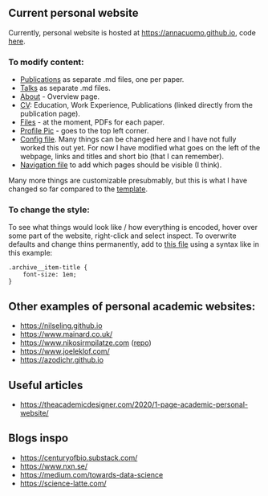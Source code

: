 ## Current personal website

Currently, personal website is hosted at https://annacuomo.github.io, code [here](https://github.com/annacuomo/annacuomo.github.io).

### To modify content:

* [Publications](https://github.com/annacuomo/annacuomo.github.io/tree/main/_publications) as separate .md files, one per paper.
* [Talks](https://github.com/annacuomo/annacuomo.github.io/tree/main/_talks) as separate .md files.
* [About](https://github.com/annacuomo/annacuomo.github.io/blob/main/_pages/about.md) - Overview page.
* [CV](https://github.com/annacuomo/annacuomo.github.io/blob/main/_pages/cv.md): Education, Work Experience, Publications (linked directly from the publication page).
* [Files](https://github.com/annacuomo/annacuomo.github.io/tree/main/files) - at the moment, PDFs for each paper.
* [Profile Pic](https://github.com/annacuomo/annacuomo.github.io/blob/main/images/profile.png) - goes to the top left corner.
* [Config file](https://github.com/annacuomo/annacuomo.github.io/blob/main/_config.yml). Many things can be changed here and I have not fully worked this out yet. For now I have modified what goes on the left of the webpage, links and titles and short bio (that I can remember).
* [Navigation file](https://github.com/annacuomo/annacuomo.github.io/blob/main/_data/navigation.yml) to add which pages should be visible (I think).

Many more things are customizable presubmably, but this is what I have changed so far compared to the [template](https://github.com/academicpages/academicpages.github.io).

### To change the style:

To see what things would look like / how everything is encoded, hover over some part of the website, right-click and select inspect.
To overwrite defaults and change thins permanently, add to [this file](https://github.com/annacuomo/annacuomo.github.io/blob/main/assets/css/main.scss) using a syntax like in this example:

```
.archive__item-title {
    font-size: 1em;
}
```

## Other examples of personal academic websites:

* https://nilseling.github.io
* https://www.mainard.co.uk/
* https://www.nikosirmpilatze.com ([repo](https://github.com/niksirbi/MyWebsite))
* https://www.joeleklof.com/
* https://azodichr.github.io

## Useful articles

* https://theacademicdesigner.com/2020/1-page-academic-personal-website/

## Blogs inspo

* https://centuryofbio.substack.com/
* https://www.nxn.se/
* https://medium.com/towards-data-science
* https://science-latte.com/ 


